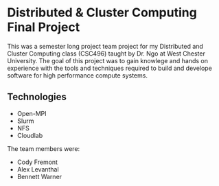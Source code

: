 # Distributed & Cluster Computing Final Project
This was a semester long project team project for my Distributed and Cluster Computing class (CSC496) taught by Dr. Ngo at West Chester University. The goal of this project was to gain knowlege and hands on experience with the tools and techniques required to build and develope software for high performance compute systems.

## Technologies
* Open-MPI
* Slurm
* NFS
* Cloudlab

The team members were: 
* Cody Fremont
* Alex Levanthal
* Bennett Warner

